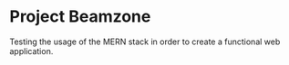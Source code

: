 # Project Beamzone

Testing the usage of the MERN stack in order to create a functional web application.
